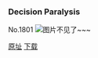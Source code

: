 ### Decision Paralysis
No.1801
![图片不见了~~~](https://imgs.xkcd.com/comics/decision_paralysis.png)

[原址](https://xkcd.com//1801) [下载](https://imgs.xkcd.com/comics/decision_paralysis.png)

